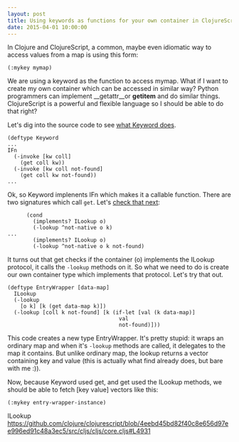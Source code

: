 ```yaml
---
layout: post
title: Using keywords as functions for your own container in ClojureScript
date: 2015-04-01 10:00:00
---
```


In Clojure and ClojureScript, a common, maybe even idiomatic way to access values from a map is using this form:

```(:mykey mymap)```

We are using a keyword as the function to access mymap. What if I want to create my own container which can be accessed
in similar way? Python programmers can implement __getattr__or __getitem__ and
do similar things. ClojureScript is a powerful and flexible
language so I should be able to do that right?

Let's dig into the source code to see [what Keyword does](https://github.com/clojure/clojurescript/blob/4eebd45bd82f40c8e656d97ee996ed91c48a3ec5/src/cljs/cljs/core.cljs#L2778).

```
(deftype Keyword
...
IFn
  (-invoke [kw coll]
    (get coll kw))
  (-invoke [kw coll not-found]
    (get coll kw not-found))
...
```

Ok, so Keyword implenents IFn which makes it a callable function. There are two signatures which call ``get``. Let's [check that next](https://github.com/clojure/clojurescript/blob/4eebd45bd82f40c8e656d97ee996ed91c48a3ec5/src/cljs/cljs/core.cljs#L1567):

```
      (cond
        (implements? ILookup o)
        (-lookup ^not-native o k)
...
        (implements? ILookup o)
        (-lookup ^not-native o k not-found)
```

It turns out that get checks if the container (o) implements the ILookup protocol, it calls the ``-lookup`` methods on it. So what we need to do is create our own container type which implements that protocol. Let's try that out.

```
(deftype EntryWrapper [data-map]
  ILookup
  (-lookup
    [o k] [k (get data-map k)])
  (-lookup [coll k not-found] [k (if-let [val (k data-map)]
                                   val
                                   not-found)]))
```

This code creates a new type EntryWrapper. It's pretty stupid: it wraps an ordinary map and when it's ``-lookup`` methods are called, it delegates to the map it contains. But unlike ordinary map, the lookup returns a vector containing key and value (this is actually what find already does, but bare with me :)).

Now, because Keyword used get, and get used the ILookup methods, we should be able to fetch [key value] vectors like this:

```
(:mykey entry-wrapper-instance)
```


ILookup
https://github.com/clojure/clojurescript/blob/4eebd45bd82f40c8e656d97ee996ed91c48a3ec5/src/cljs/cljs/core.cljs#L4931
